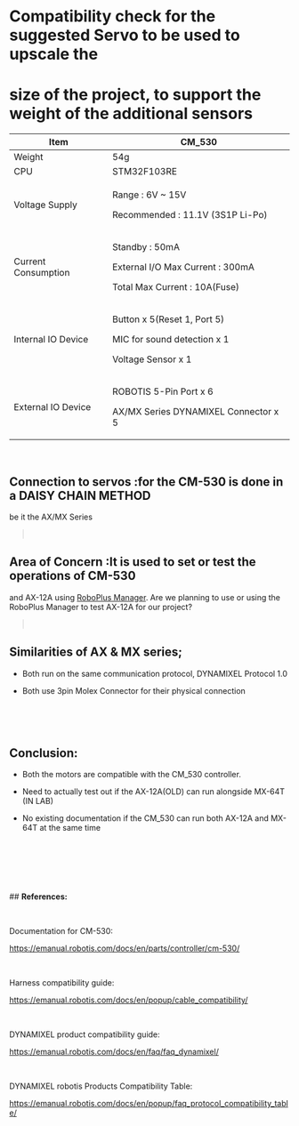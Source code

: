 
# Compatibility check for the suggested Servo to be used to upscale the
# size of the project, to support the weight of the additional sensors

<table>
<thead>
<tr class="header">
<th>Item</th>
<th>CM_530</th>
</tr>
</thead>
<tbody>
<tr class="odd">
<td>Weight</td>
<td>54g</td>
</tr>
<tr class="even">
<td>CPU</td>
<td>STM32F103RE</td>
</tr>
<tr class="odd">
<td>Voltage Supply</td>
<td><p>Range : 6V ~ 15V</p>
<p>Recommended : 11.1V (3S1P Li-Po)</p></td>
</tr>
<tr class="even">
<td>Current Consumption</td>
<td><p>Standby : 50mA</p>
<p>External I/O Max Current : 300mA</p>
<p>Total Max Current : 10A(Fuse)</p></td>
</tr>
<tr class="odd">
<td>Internal IO Device</td>
<td><p>Button x 5(Reset 1, Port 5)</p>
<p>MIC for sound detection x 1</p>
<p>Voltage Sensor x 1</p></td>
</tr>
<tr class="even">
<td>External IO Device</td>
<td><p>ROBOTIS 5-Pin Port x 6</p>
<p>AX/MX Series DYNAMIXEL Connector x 5</p></td>
</tr>
</tbody>
</table>

 

## **Connection to servos** :for the CM-530 is done in a DAISY CHAIN METHOD
be it the AX/MX Series

>  

## **Area of Concern** :It is used to set or test the operations of CM-530
and AX-12A using [RoboPlus
Manager](https://emanual.robotis.com/docs/en/software/rplus1/manager/).
Are we planning to use or using the RoboPlus Manager to test AX-12A for
our project?



>  

## **Similarities of AX & MX series;**

-   Both run on the same communication protocol, DYNAMIXEL Protocol 1.0

-   Both use 3pin Molex Connector for their physical connection

 

 

## **Conclusion:**

-   Both the motors are compatible with the CM\_530 controller.

-   Need to actually test out if the AX-12A(OLD) can run alongside
    MX-64T (IN LAB)

-   No existing documentation if the CM\_530 can run both AX-12A and
    MX-64T at the same time

 

 

 

## **References:**

 

Documentation for CM-530:

<https://emanual.robotis.com/docs/en/parts/controller/cm-530/>

 

Harness compatibility guide:

<https://emanual.robotis.com/docs/en/popup/cable_compatibility/>

 

DYNAMIXEL product compatibility guide:

<https://emanual.robotis.com/docs/en/faq/faq_dynamixel/>

 

DYNAMIXEL robotis Products Compatibility Table:

<https://emanual.robotis.com/docs/en/popup/faq_protocol_compatibility_table/>  
  
 

 
